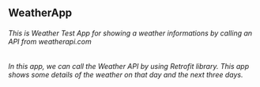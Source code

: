 ## WeatherApp
###### This is Weather Test App for showing a weather informations by calling an API from weatherapi.com
###### In this app, we can call the Weather API by using Retrofit library. This app shows some details of the weather on that day and the next three days.
